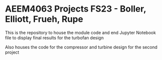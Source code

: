 # AEEM4063 Projects FS23 - Boller, Elliott, Frueh, Rupe
This is the repository to house the module code and end Jupyter Notebook file to display final results for the turbofan design

Also houses the code for the compressor and turbine design for the second project

